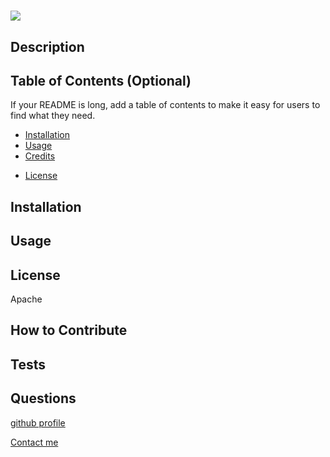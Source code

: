 # 
  
[<img src="https://img.shields.io/badge/license-Apache-COLOR.svg?logo=LOGO">](<https://opensource.org/licenses/Apache>)
## Description

## Table of Contents (Optional)
If your README is long, add a table of contents to make it easy for users to find what they need.
- [Installation](#installation)
- [Usage](#usage)
- [Credits](#credits)
* [License](#license)
## Installation

## Usage

## License
Apache
## How to Contribute

## Tests

## Questions
<a href="https://github.com/">github profile</a>

<a href="mailto:">Contact me</a>


